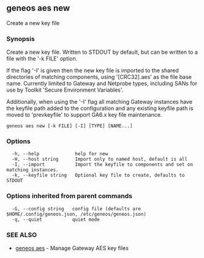 ## geneos aes new

Create a new key file

### Synopsis

Create a new key file. Written to STDOUT by default, but can be
written to a file with the '-k FILE' option.

If the flag '-I' is given then the new key file is imported to the
shared directories of matching components, using '[CRC32].aes' as the
file base name. Currently limited to Gateway and Netprobe types,
including SANs for use by Toolkit 'Secure Environment Variables'.

Additionally, when using the '-I' flag all matching Gateway
instances have the keyfile path added to the configuration and any
existing keyfile path is moved to 'prevkeyfile' to support GA6.x key
file maintenance.

```
geneos aes new [-k FILE] [-I] [TYPE] [NAME...]
```

### Options

```
  -h, --help             help for new
  -H, --host string      Import only to named host, default is all
  -I, --import           Import the keyfile to components and set on matching instances.
  -k, --keyfile string   Optional key file to create, defaults to STDOUT
```

### Options inherited from parent commands

```
  -G, --config string   config file (defaults are $HOME/.config/geneos.json, /etc/geneos/geneos.json)
  -q, --quiet           quiet mode
```

### SEE ALSO

* [geneos aes](geneos_aes.md)	 - Manage Gateway AES key files

